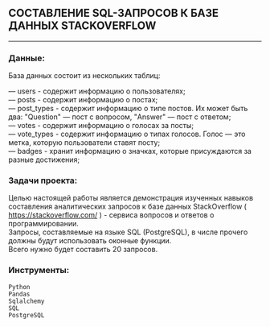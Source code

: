 ## СОСТАВЛЕНИЕ SQL-ЗАПРОСОВ К БАЗЕ ДАННЫХ STACKOVERFLOW

---

### Данные:  
База данных состоит из нескольких таблиц: 

— users - содержит информацию о пользователях;  
— posts - содержит информацию о постах;  
— post_types - содержит информацию о типе постов. Их может быть два:
    "Question" — пост с вопросом, "Answer" — пост с ответом;  
— votes - содержит информацию о голосах за посты;  
— vote_types - содержит информацию о типах голосов. Голос — это метка, которую пользователи ставят посту;  
— badges - хранит информацию о значках, которые присуждаются за разные достижения;  
    
### Задачи проекта:

Целью настоящей работы является демонстрация изученных навыков составления аналитических запросов к базе данных StackOverflow ( https://stackoverflow.com/ ) - сервиса вопросов и ответов о программировании.  
Запросы, составляемые на языке SQL (PostgreSQL), в числе прочего должны будут использовать оконные функции.  
Всего нужно будет составить 20 запросов.

### Инструменты:

    Python
    Pandas
    Sqlalchemy
    SQL
    PostgreSQL
